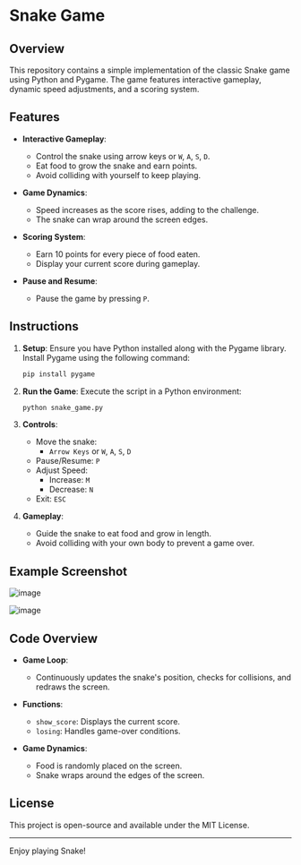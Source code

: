 # Snake Game

## Overview
This repository contains a simple implementation of the classic Snake game using Python and Pygame. The game features interactive gameplay, dynamic speed adjustments, and a scoring system.

## Features
- **Interactive Gameplay**:
  - Control the snake using arrow keys or `W`, `A`, `S`, `D`.
  - Eat food to grow the snake and earn points.
  - Avoid colliding with yourself to keep playing.

- **Game Dynamics**:
  - Speed increases as the score rises, adding to the challenge.
  - The snake can wrap around the screen edges.

- **Scoring System**:
  - Earn 10 points for every piece of food eaten.
  - Display your current score during gameplay.

- **Pause and Resume**:
  - Pause the game by pressing `P`.

## Instructions
1. **Setup**:
   Ensure you have Python installed along with the Pygame library. Install Pygame using the following command:
   ```bash
   pip install pygame
   ```

2. **Run the Game**:
   Execute the script in a Python environment:
   ```bash
   python snake_game.py
   ```

3. **Controls**:
   - Move the snake:
     - `Arrow Keys` or `W`, `A`, `S`, `D`
   - Pause/Resume: `P`
   - Adjust Speed:
     - Increase: `M`
     - Decrease: `N`
   - Exit: `ESC`

4. **Gameplay**:
   - Guide the snake to eat food and grow in length.
   - Avoid colliding with your own body to prevent a game over.

## Example Screenshot
![image](https://github.com/user-attachments/assets/0a88d8b6-7793-41d9-9b06-d3f4abe5f5c2)

![image](https://github.com/user-attachments/assets/b683eb5e-b8ad-4a16-adfd-2da31522d9cc)

## Code Overview
- **Game Loop**:
  - Continuously updates the snake's position, checks for collisions, and redraws the screen.

- **Functions**:
  - `show_score`: Displays the current score.
  - `losing`: Handles game-over conditions.

- **Game Dynamics**:
  - Food is randomly placed on the screen.
  - Snake wraps around the edges of the screen.

## License
This project is open-source and available under the MIT License.

---
Enjoy playing Snake!
